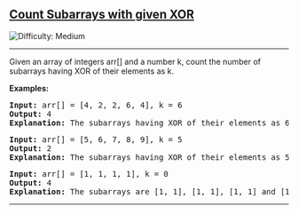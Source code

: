 <h2><a href="https://www.geeksforgeeks.org/problems/count-subarray-with-given-xor/1">Count Subarrays with given XOR
</a></h2>  <img src='https://img.shields.io/badge/Difficulty-Medium-orange' alt='Difficulty: Medium' /><hr>

<p>Given an array of integers arr[] and a number k, count the number of subarrays having XOR of their elements as k.</p>


<b>Examples:</b>

<pre>
<b>Input:</b> arr[] = [4, 2, 2, 6, 4], k = 6
<b>Output:</b> 4
<b>Explanation:</b> The subarrays having XOR of their elements as 6 are [4, 2], [4, 2, 2, 6, 4], [2, 2, 6], and [6]. Hence, the answer is 4.
</pre>

<pre>
<b>Input:</b> arr[] = [5, 6, 7, 8, 9], k = 5
<b>Output:</b> 2
<b>Explanation:</b> The subarrays having XOR of their elements as 5 are [5] and [5, 6, 7, 8, 9]. Hence, the answer is 2.
</pre>

<pre>
<b>Input:</b> arr[] = [1, 1, 1, 1], k = 0
<b>Output:</b> 4
<b>Explanation:</b> The subarrays are [1, 1], [1, 1], [1, 1] and [1, 1, 1, 1].
</pre><hr>





